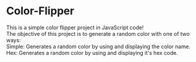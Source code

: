 # Color-Flipper
This is a simple color flipper project in JavaScript code!</br>
The objective of this project is to generate a random color with one of two ways:</br>
Simple: Generates a random color by using and displaying the color name.</br>
Hex: Generates a random color by using and displaying it's hex code. </br>
